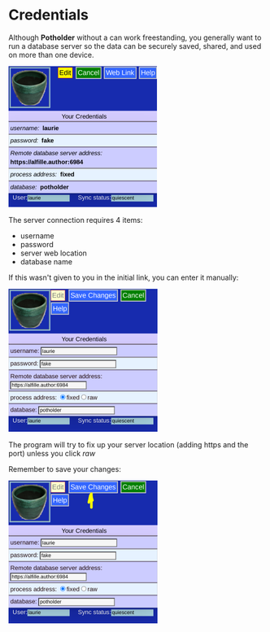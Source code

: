 # Credentials

Although __Potholder__ without a can work freestanding, you generally want to run a database server so the data can be securely saved, shared, and used on more than one device.

![](RemoteDatabaseInput.png)

The server connection requires 4 items:

* username
* password
* server web location
* database name

If this wasn't given to you in the initial link, you can enter it manually:

![](RemoteDatabaseInput2.png)

The program will try to fix up your server location (adding https and the port) unless you click _raw_

Remember to save your changes:

![](RemoteDatabaseInput3.png)

